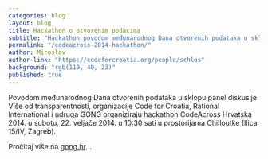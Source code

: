 ```yaml
---
categories: blog
layout: blog
title: Hackathon o otvorenim podacima
subtitle: "Hackathon povodom međunarodnog Dana otvorenih podataka u sklopu panel diskusije Više od transparentnosti"
permalink: "/codeacross-2014-hackathon/"
author: Miroslav
author-link: "https://codeforcroatia.org/people/schlos"
background: "rgb(119, 40, 23)"
published: true
---
```


Povodom međunarodnog Dana otvorenih podataka u sklopu panel diskusije Više od transparentnosti, organizacije Code for Croatia, Rational International i udruga GONG organiziraju hackathon CodeAcross Hrvatska 2014. u subotu, 22. veljače 2014. u 10:30 sati u prostorijama Chilloutke (Ilica 15/IV, Zagreb).

Pročitaj više na [gong.hr](https://www.gong.hr/hr/dobra-vladavina/pristup-informacijama/hackathon-o-otvorenim-podacima/)...